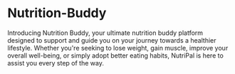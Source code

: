 # Nutrition-Buddy
Introducing Nutrition Buddy, your ultimate nutrition buddy platform designed to support and guide you on your journey towards a healthier lifestyle. Whether you're seeking to lose weight, gain muscle, improve your overall well-being, or simply adopt better eating habits, NutriPal is here to assist you every step of the way.
